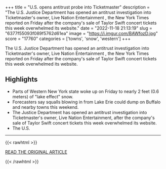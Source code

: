 +++
title = "U.S. opens antitrust probe into Ticketmaster"
description = "The U.S. Justice Department has opened an antitrust investigation into Ticketmaster's owner, Live Nation Entertainment , the New York Times reported on Friday after the company's sale of Taylor Swift concert tickets this week overwhelmed its website."
date = "2022-11-18 21:13:19"
slug = "6377f55093f089f5762d61ea"
image = "https://i.imgur.com/BAWfozD.jpg"
score = "17760"
categories = ['towns', 'snow', 'western']
+++

The U.S. Justice Department has opened an antitrust investigation into Ticketmaster's owner, Live Nation Entertainment , the New York Times reported on Friday after the company's sale of Taylor Swift concert tickets this week overwhelmed its website.

## Highlights

- Parts of Western New York state woke up on Friday to nearly 2 feet (0.6 meters) of "lake effect" snow.
- Forecasters say squalls blowing in from Lake Erie could dump on Buffalo and nearby towns this weekend.
- The Justice Department has opened an antitrust investigation into Ticketmaster's owner, Live Nation Entertainment, after the company's sale of Taylor Swift concert tickets this week overwhelmed its website.
- The U.S.

---

{{< rawhtml >}}
  <p class="article-category">
    <a target="_blank" href="https://www.reuters.com/world/us/us-opens-antitrust-probe-into-ticketmaster-new-york-times-2022-11-18/">READ THE ORIGINAL ARTICLE</a>
  </p>
{{< /rawhtml >}}
